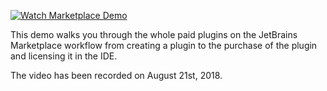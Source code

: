 [//]: # (title: Marketplace Video Demo)

[![Watch Marketplace Demo](vimeo_demo_preview.png)](https://vimeo.com/286071761 "Marketplace Demo - Click to Watch!")

This demo walks you through the whole paid plugins on the JetBrains Marketplace workflow from creating a plugin to the purchase of the plugin and licensing it in the IDE.

The video has been recorded on August 21st, 2018.
